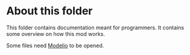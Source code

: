 # About this folder
This folder contains documentation meant for programmers. It contains some overview on how this mod works.

Some files need [Modelio](https://www.modelio.org/) to be opened.

